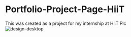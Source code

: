 # Portfolio-Project-Page-HiiT
This  was created as a project for my internship at HiiT Plc
![design-desktop](https://github.com/Shuaib-Adebowale/Portfolio-Project-Page-HiiT/assets/129074002/7c517bc9-4494-490f-80d6-6843011b202c)
